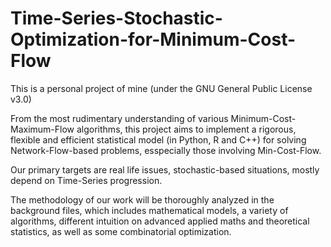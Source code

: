 # Time-Series-Stochastic-Optimization-for-Minimum-Cost-Flow

This is a personal project of mine (under the GNU General Public License v3.0)

From the most rudimentary understanding of various Minimum-Cost-Maximum-Flow algorithms, this project aims to implement a rigorous, flexible and efficient statistical model (in Python, R and C++) for solving Network-Flow-based problems, esspecially those involving Min-Cost-Flow. 

Our primary targets are real life issues, stochastic-based situations, mostly depend on Time-Series progression. 

The methodology of our work will be thoroughly analyzed in the background files, which includes mathematical models, a variety of algorithms, different intuition on advanced applied maths and theoretical statistics, as well as some combinatorial optimization. 